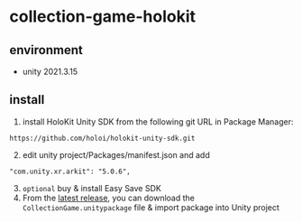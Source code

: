 # collection-game-holokit
## environment 
* unity 2021.3.15  
## install  
1. install HoloKit Unity SDK from the following git URL in Package Manager:
```
https://github.com/holoi/holokit-unity-sdk.git
```
2. edit unity project/Packages/manifest.json and add
```
"com.unity.xr.arkit": "5.0.6",
```
3. `optional` buy & install Easy Save SDK
4. From the [latest release](https://github.com/vrm-c/UniVRM/releases/latest), you can download the `CollectionGame.unitypackage` file & import package into Unity project
